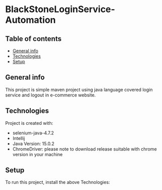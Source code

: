 # BlackStoneLoginService-Automation
## Table of contents
* [General info](#general-info)
* [Technologies](#technologies)
* [Setup](#setup)

## General info
This project is simple maven project using java language covered login service and logout in e-commerce website.
	
## Technologies
Project is created with:
* selenium-java-4.7.2
* Intellij 
* Java Version: 15.0.2
* ChromeDriver: please note to download release suitable with chrome version in your machine
	
## Setup
To run this project, install the above Technologies:


